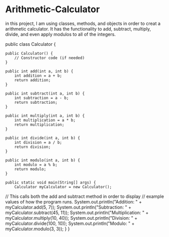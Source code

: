 # Arithmetic-Calculator
in this project, I am using classes, methods, and objects in order to creat a arithmetic calculator. It has the functionality to add, subtract, multiply, divide, and even apply modulos to all of the integers.


public class Calculator {

    public Calculator() {
        // Constructor code (if needed)
    }

    public int add(int a, int b) {
        int addition = a + b;
        return addition;
    }

    public int subtract(int a, int b) {
        int subtraction = a - b;
        return subtraction;
    }

    public int multiply(int a, int b) {
        int multiplication = a * b;
        return multiplication;
    }

    public int divide(int a, int b) {
        int division = a / b;
        return division;
    }

    public int modulo(int a, int b) {
        int modulo = a % b;
        return modulo;
    }

    public static void main(String[] args) {
        Calculator myCalculator = new Calculator();

// This calls both the add and subtract method in order to display
// example values of how the program runs.
        System.out.println("Addition: " + myCalculator.add(5, 7));
        System.out.println("Subtraction: " + myCalculator.subtract(45, 11));
         System.out.println("Multiplication: " + myCalculator.multiply(10, 40));
        System.out.println("Division: " + myCalculator.divide(100, 10));
         System.out.println("Modulo: " + myCalculator.modulo(3, 3));
    }
}
